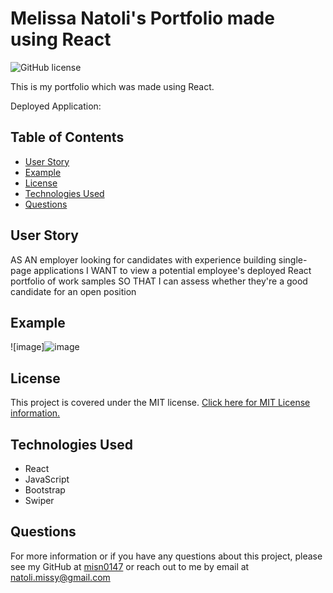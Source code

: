 # Melissa Natoli's Portfolio made using React
![GitHub license](https://img.shields.io/badge/License-MIT-blue.svg)

This is my portfolio which was made using React.

Deployed Application: 

## Table of Contents
* [User Story](#User-Story)
* [Example](#Example)
* [License](#License)
* [Technologies Used](#Technologies-Used)
* [Questions](#Questions)

## User Story
AS AN employer looking for candidates with experience building single-page applications
I WANT to view a potential employee's deployed React portfolio of work samples
SO THAT I can assess whether they're a good candidate for an open position 

## Example
![image]![image](https://user-images.githubusercontent.com/79875711/127782803-dd6975e7-5337-4f37-ae5d-5dad779fbc4a.png)

## License
This project is covered under the MIT license.
[Click here for MIT License information.](https://mit-license.org/)

## Technologies Used
* React
* JavaScript
* Bootstrap
* Swiper

## Questions
For more information or if you have any questions about this project, please see my GitHub at [misn0147](https://github.com/misn0147) or reach out to me by email at natoli.missy@gmail.com
